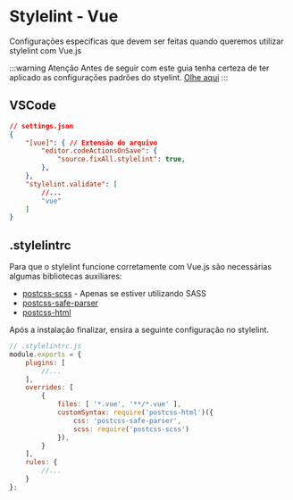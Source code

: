 # Stylelint - Vue
Configurações especificas que devem ser feitas quando queremos utilizar stylelint com Vue.js

:::warning Atenção
Antes de seguir com este guia tenha certeza de ter aplicado as configurações padrões do styelint. [Olhe aqui](stylelint.md)
:::

## VSCode
```json
// settings.json
{
	"[vue]": { // Extensão do arquivo
        "editor.codeActionsOnSave": {
            "source.fixAll.stylelint": true,
        },
    },
	"stylelint.validate": [
		//...
		"vue"
	]
}
```

## .stylelintrc
Para que o stylelint funcione corretamente com Vue.js são necessárias algumas bibliotecas auxiliares:
  - [postcss-scss](https://github.com/postcss/postcss-scss#readme) - Apenas se estiver utilizando SASS
  - [postcss-safe-parser](https://github.com/postcss/postcss-safe-parser#readme)
  - [postcss-html](https://github.com/ota-meshi/postcss-html#readme)

Após a instalação finalizar, ensira a seguinte configuração no stylelint.

```javascript
// .stylelintrc.js
module.exports = {
	plugins: [
		//...
	],
    overrides: [
        {
            files: [ '*.vue', '**/*.vue' ],
            customSyntax: require('postcss-html')({
                css: 'postcss-safe-parser',
                scss: require('postcss-scss')
            }),
        }
    ],
	rules: {
		//...
	}
};

```